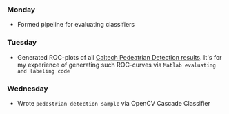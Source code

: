 ### Monday
 - Formed pipeline for evaluating classifiers

### Tuesday
 - Generated ROC-plots of all [Caltech Pedeatrian Detection results](http://www.vision.caltech.edu/Image_Datasets/CaltechPedestrians/datasets/INRIA/res/). It's for my experience of generating such ROC-curves via `Matlab evaluating and labeling code`

### Wednesday
 - Wrote `pedestrian detection sample` via OpenCV Cascade Classifier
